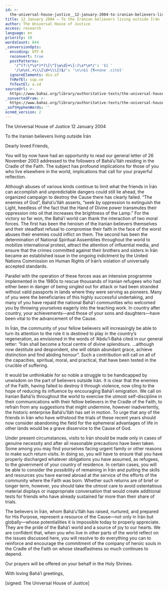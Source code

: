 ```yaml
---
id: >-
  the-universal-house-justice__12-january-2004-to-iranian-believers-living-outside-iran__2145149222__en
title: 12 January 2004 – To the Iranian believers living outside Írán
author: The Universal House of Justice
access: research
language: en
priority: 10
wordsCount: 844
_conversionOpts:
  encoding: UTF-8
  reconvert: true
  postPatterns:
    '/^(?:\*\s*)*(\[\^[\w\d]+\]:)\s*\n*/': '$1 '
    '/\n\n(.+\\\[\d+\\\])$/': '\n\n$1 {¶=none .cite}'
  ignoreElements: div.of
  fnRefEl: sup.ve
  fnTextEl: a.sd
sourceUrl: >-
  https://www.bahai.org/library/authoritative-texts/the-universal-house-of-justice/messages/20040112_001/20040112_001.xhtml
_convertedFrom: >-
  https://www.bahai.org/library/authoritative-texts/the-universal-house-of-justice/messages/20040112_001/20040112_001.xhtml
_softHyphenWords: ''
ocnmd_version: 2
---
```

The Universal House of Justice
12 January 2004

To the Iranian believers living outside Írán

Dearly loved Friends,

You will by now have had an opportunity to read our general letter of 26 November 2003 addressed to the followers of Bahá’u’lláh residing in the Cradle of the Faith. The subject has profound implications for those of you who live elsewhere in the world, implications that call for your prayerful reflection.

Although abuses of various kinds continue to limit what the friends in Írán can accomplish and unpredictable dangers could still lie ahead, the organized campaign to destroy the Cause there has clearly failed. “The enemies of God”, Bahá’u’lláh asserts, “seek by oppression to extinguish the Light, heedless of the fact that the Hand of Divine power transmutes their oppression into oil that increases the brightness of the Lamp.” For the victory so far won, the Bahá’í world can thank the interaction of two moral forces. The first has been the heroism of the Iranian believers themselves and their steadfast refusal to compromise their faith in the face of the worst abuses their enemies could inflict on them. The second has been the determination of National Spiritual Assemblies throughout the world to mobilize international protest, attract the attention of influential media, and ensure that the crimes committed against their brothers and sisters in Írán became an established issue in the ongoing indictment by the United Nations Commission on Human Rights of Írán’s violation of universally accepted standards.

Parallel with the operation of these forces was an intensive programme implemented in the 1980s to rescue thousands of Iranian refugees who had either been in danger of being singled out for attack or had been stranded without valid passports in lands where they were serving as pioneers. Many of you were the beneficiaries of this highly successful undertaking, and many of you have repaid the national Bahá’í communities who welcomed you by throwing yourselves eagerly into the teaching work. In country after country, your achievements—and those of your sons and daughters—have been vital to the advancement of the Cause.

In Írán, the community of your fellow believers will increasingly be able to turn its attention to the role it is destined to play in the country’s regeneration, as envisioned in the words of ‘Abdu’l‑Bahá cited in our general letter: “Írán shall become a focal centre of divine splendours. …although now destitute and despondent, she will obtain abundant grace, achieve distinction and find abiding honour”. Such a contribution will call on all of the capacities, spiritual, moral, and practical, that have been tested in the crucible of suffering.

It would be unthinkable for so noble a struggle to be handicapped by unwisdom on the part of believers outside Írán. It is clear that the enemies of the Faith, having failed to destroy it through violence, now cling to the hope of reducing its influence by encouraging Bahá’í emigration. We call on Iranian Bahá’ís throughout the world to exercise the utmost self-discipline in their communications with their fellow believers in the Cradle of the Faith, to refrain from any suggestions that might undermine, however inadvertently, the historic enterprise Bahá’u’lláh has set in motion. To urge that any of the friends in Írán who have withstood the trials of these recent years should now consider abandoning the field for the ephemeral advantages of life in other lands would be a grave disservice to the Cause of God.

Under present circumstances, visits to Írán should be made only in cases of genuine necessity and after all reasonable precautions have been taken. Some among you may find yourselves facing urgent family or other reasons to make such return visits. In doing so, you will have to ensure that you have properly discharged whatever obligations you have assumed, as refugees, to the government of your country of residence. In certain cases, you will be able to consider the possibility of remaining in Írán and putting the skills and resources you have earned abroad at the service of the efforts of the community where the Faith was born. Whether such returns are of brief or longer term, however, you should take the utmost care to avoid ostentatious material displays or inappropriate conversation that would create additional tests for friends who have already sustained far more than their share of trials.

The believers in Írán, whom Bahá’u’lláh has raised, nurtured, and prepared for His Purpose, represent a resource of the Cause—not only in Írán but globally—whose potentialities it is impossible today to properly appreciate. They are the pride of the Bahá’í world and a source of joy to our hearts. We are confident that, when you who live in other parts of the world reflect on the issues discussed here, you will resolve to do everything you can to reinforce and encourage the commitment of the company of heroic souls in the Cradle of the Faith on whose steadfastness so much continues to depend.

Our prayers will be offered on your behalf in the Holy Shrines.

With loving Bahá’í greetings,

\[signed: The Universal House of Justice\]
